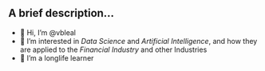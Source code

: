 # 

## A brief description...

- 👋 Hi, I’m @vbleal
- 👀 I’m interested in *Data Science* and *Artificial Intelligence*, and how they are applied to the *Financial Industry* and other Industries
- 🌱 I’m a longlife learner
<!---
- 💞️ I’m looking to collaborate on ...
- 📫 You can reach me out through ...
--->
<!---
vbleal/vbleal is a ✨ special ✨ repository because its `README.md` (this file) appears on your GitHub profile.
You can click the Preview link to take a look at your changes.
--->

